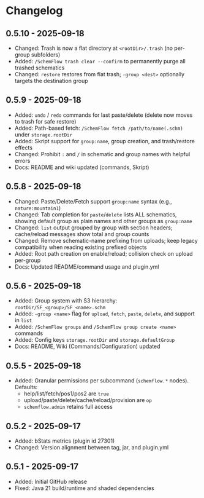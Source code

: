 # Changelog

## 0.5.10 - 2025-09-18
- Changed: Trash is now a flat directory at `<rootDir>/.trash` (no per-group subfolders)
- Added: `/SchemFlow trash clear --confirm` to permanently purge all trashed schematics
- Changed: `restore` restores from flat trash; `-group <dest>` optionally targets the destination group

## 0.5.9 - 2025-09-18
- Added: `undo` / `redo` commands for last paste/delete (delete now moves to trash for safe restore)
- Added: Path-based fetch: `/SchemFlow fetch /path/to/name(.schm)` under `storage.rootDir`
- Added: Skript support for `group:name`, group creation, and trash/restore effects
- Changed: Prohibit `:` and `/` in schematic and group names with helpful errors
- Docs: README and wiki updated (commands, Skript)

## 0.5.8 - 2025-09-18
- Changed: Paste/Delete/Fetch support `group:name` syntax (e.g., `nature:mountain1`)
- Changed: Tab completion for `paste`/`delete` lists ALL schematics, showing default group as plain names and other groups as `group:name`
- Changed: `list` output grouped by group with section headers; cache/reload messages show total and group counts
- Changed: Remove schematic-name prefixing from uploads; keep legacy compatibility when reading existing prefixed objects
- Added: Root path creation on enable/reload; collision check on upload per-group
- Docs: Updated README/command usage and plugin.yml

## 0.5.6 - 2025-09-18
- Added: Group system with S3 hierarchy: `rootDir/SF_<group>/SF_<name>.schm`
- Added: `-group <name>` flag for `upload`, `fetch`, `paste`, `delete`, and support in `list`
- Added: `/SchemFlow groups` and `/SchemFlow group create <name>` commands
- Added: Config keys `storage.rootDir` and `storage.defaultGroup`
- Docs: README, Wiki (Commands/Configuration) updated

## 0.5.5 - 2025-09-18
- Added: Granular permissions per subcommand (`schemflow.*` nodes). Defaults:
	- help/list/fetch/pos1/pos2 are `true`
	- upload/paste/delete/cache/reload/provision are `op`
	- `schemflow.admin` retains full access

## 0.5.2 - 2025-09-17
- Added: bStats metrics (plugin id 27301)
- Changed: Version alignment between tag, jar, and plugin.yml

## 0.5.1 - 2025-09-17
- Added: Initial GitHub release
- Fixed: Java 21 build/runtime and shaded dependencies
